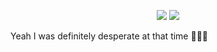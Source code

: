 <!--
**piljoong-jeong/piljoong-jeong** is a ✨ _special_ ✨ repository because its `README.md` (this file) appears on your GitHub profile.

Here are some ideas to get you started:

- 🔭 I’m currently working on ...
- 🌱 I’m currently learning ...
- 👯 I’m looking to collaborate on ...
- 🤔 I’m looking for help with ...
- 💬 Ask me about ...
- 📫 How to reach me: ...
- 😄 Pronouns: ...
- ⚡ Fun fact: ...
-->

<!-- [![Solved.ac Profile](http://mazassumnida.wtf/api/v2/generate_badge?boj=i_am_desperate)](https://solved.ac/profile/i_am_desperate/)
![mazandi profile](http://mazandi.herokuapp.com/api?handle=i_am_desperate&theme=dark) -->

<p align="center">
  <img src="http://mazassumnida.wtf/api/v2/generate_badge?boj=i_am_desperate&cache=c">
  <img src="http://mazandi.herokuapp.com/api?handle=i_am_desperate&theme=warm"/>
</p>
Yeah I was definitely desperate at that time 🤣🤣🤣
